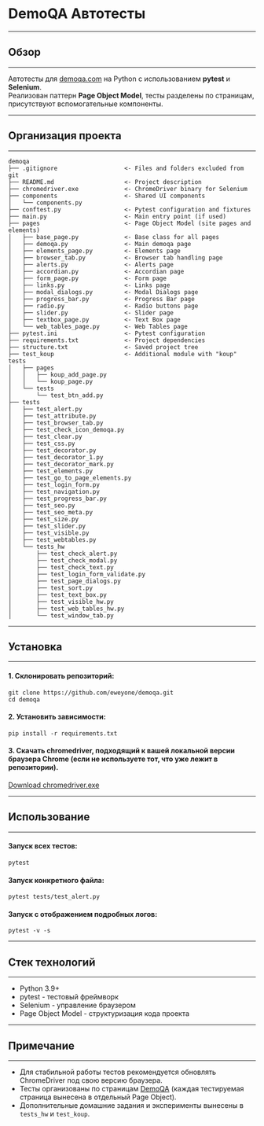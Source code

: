 # DemoQA Автотесты
***
## Обзор
***
Автотесты для [demoqa.com](https://demoqa.com) на Python с использованием **pytest** и **Selenium**.  
Реализован паттерн **Page Object Model**, тесты разделены по страницам, присутствуют вспомогательные компоненты.
***
## Организация проекта
***
```text
demoqa
├── .gitignore                   <- Files and folders excluded from git
├── README.md                    <- Project description
├── chromedriver.exe             <- ChromeDriver binary for Selenium
├── components                   <- Shared UI components
│   └── components.py
├── conftest.py                  <- Pytest configuration and fixtures
├── main.py                      <- Main entry point (if used)
├── pages                        <- Page Object Model (site pages and elements)
│   ├── base_page.py             <- Base class for all pages
│   ├── demoqa.py                <- Main demoqa page
│   ├── elements_page.py         <- Elements page
│   ├── browser_tab.py           <- Browser tab handling page
│   ├── alerts.py                <- Alerts page
│   ├── accordian.py             <- Accordian page
│   ├── form_page.py             <- Form page
│   ├── links.py                 <- Links page
│   ├── modal_dialogs.py         <- Modal Dialogs page
│   ├── progress_bar.py          <- Progress Bar page
│   ├── radio.py                 <- Radio buttons page
│   ├── slider.py                <- Slider page
│   ├── textbox_page.py          <- Text Box page
│   └── web_tables_page.py       <- Web Tables page
├── pytest.ini                   <- Pytest configuration
├── requirements.txt             <- Project dependencies
├── structure.txt                <- Saved project tree
├── test_koup                    <- Additional module with "koup" tests
│   ├── pages
│   │   ├── koup_add_page.py
│   │   └── koup_page.py
│   └── tests
│       └── test_btn_add.py
├── tests
│   ├── test_alert.py
│   ├── test_attribute.py
│   ├── test_browser_tab.py
│   ├── test_check_icon_demoqa.py
│   ├── test_clear.py
│   ├── test_css.py
│   ├── test_decorator.py
│   ├── test_decorator_1.py
│   ├── test_decorator_mark.py
│   ├── test_elements.py
│   ├── test_go_to_page_elements.py
│   ├── test_login_form.py
│   ├── test_navigation.py
│   ├── test_progress_bar.py
│   ├── test_seo.py
│   ├── test_seo_meta.py
│   ├── test_size.py
│   ├── test_slider.py
│   ├── test_visible.py
│   ├── test_webtables.py
│   └── tests_hw
│       ├── test_check_alert.py
│       ├── test_check_modal.py
│       ├── test_check_text.py
│       ├── test_login_form_validate.py
│       ├── test_page_dialogs.py
│       ├── test_sort.py
│       ├── test_text_box.py
│       ├── test_visible_hw.py
│       ├── test_web_tables_hw.py
│       └── test_window_tab.py
```
***
## Установка
***
#### 1. Склонировать репозиторий:
```
git clone https://github.com/eweyone/demoqa.git
cd demoqa
```
#### 2. Установить зависимости:
```
pip install -r requirements.txt
```
#### 3. Скачать chromedriver, подходящий к вашей локальной версии браузера Chrome (если не используете тот, что уже лежит в репозитории).
[Download chromedriver.exe](https://chromedriver.chromium.org/downloads)
***
## Использование
***
#### Запуск всех тестов:
```
pytest
```
#### Запуск конкретного файла:
```
pytest tests/test_alert.py
```
#### Запуск с отображением подробных логов:
```
pytest -v -s
```
***
## Стек технологий
***
* Python 3.9+
* pytest - тестовый фреймворк
* Selenium - управление браузером
* Page Object Model - структуризация кода проекта
***
## Примечание
***
* Для стабильной работы тестов рекомендуется обновлять ChromeDriver под свою версию браузера.
* Тесты организованы по страницам [DemoQA](https://demoqa.com/) (каждая тестируемая страница вынесена в отдельный Page Object).
* Дополнительные домашние задания и эксперименты вынесены в ```tests_hw``` и ```test_koup```.

